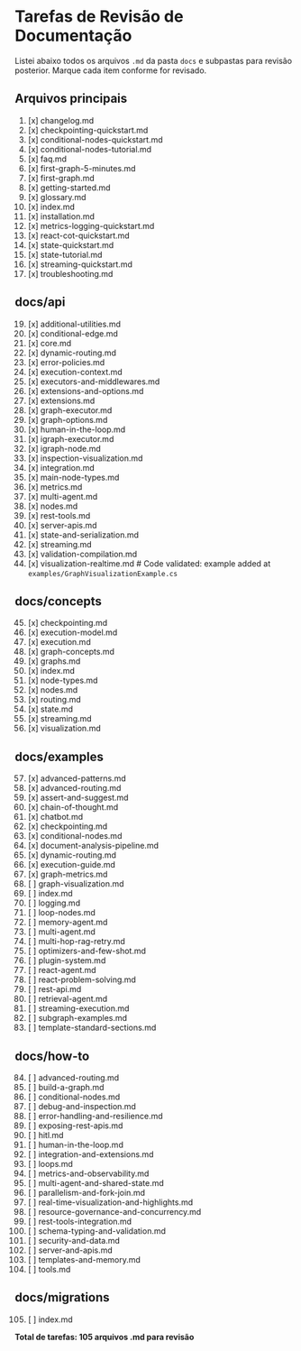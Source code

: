 # Tarefas de Revisão de Documentação

Listei abaixo todos os arquivos `.md` da pasta `docs` e subpastas para revisão posterior. Marque cada item conforme for revisado.

## Arquivos principais
1. [x] changelog.md
2. [x] checkpointing-quickstart.md
3. [x] conditional-nodes-quickstart.md
4. [x] conditional-nodes-tutorial.md
5. [x] faq.md
6. [x] first-graph-5-minutes.md
7. [x] first-graph.md
8. [x] getting-started.md
9. [x] glossary.md
10. [x] index.md
11. [x] installation.md
12. [x] metrics-logging-quickstart.md
13. [x] react-cot-quickstart.md
15. [x] state-quickstart.md
16. [x] state-tutorial.md
17. [x] streaming-quickstart.md
18. [x] troubleshooting.md

## docs/api
19. [x] additional-utilities.md
20. [x] conditional-edge.md
21. [x] core.md
22. [x] dynamic-routing.md
23. [x] error-policies.md
24. [x] execution-context.md
25. [x] executors-and-middlewares.md
26. [x] extensions-and-options.md
27. [x] extensions.md
28. [x] graph-executor.md
29. [x] graph-options.md
30. [x] human-in-the-loop.md
31. [x] igraph-executor.md
32. [x] igraph-node.md
33. [x] inspection-visualization.md
34. [x] integration.md
35. [x] main-node-types.md
36. [x] metrics.md
37. [x] multi-agent.md
38. [x] nodes.md
39. [x] rest-tools.md
40. [x] server-apis.md
41. [x] state-and-serialization.md
42. [x] streaming.md
43. [x] validation-compilation.md
44. [x] visualization-realtime.md  # Code validated: example added at `examples/GraphVisualizationExample.cs`

## docs/concepts
45. [x] checkpointing.md
46. [x] execution-model.md
47. [x] execution.md
48. [x] graph-concepts.md
49. [x] graphs.md
50. [x] index.md
51. [x] node-types.md
52. [x] nodes.md
53. [x] routing.md
54. [x] state.md
55. [x] streaming.md
56. [x] visualization.md

## docs/examples
57. [x] advanced-patterns.md
58. [x] advanced-routing.md
59. [x] assert-and-suggest.md
60. [x] chain-of-thought.md
61. [x] chatbot.md
62. [x] checkpointing.md
63. [x] conditional-nodes.md
64. [x] document-analysis-pipeline.md
65. [x] dynamic-routing.md
66. [x] execution-guide.md
67. [x] graph-metrics.md
68. [ ] graph-visualization.md
69. [ ] index.md
70. [ ] logging.md
71. [ ] loop-nodes.md
72. [ ] memory-agent.md
73. [ ] multi-agent.md
74. [ ] multi-hop-rag-retry.md
75. [ ] optimizers-and-few-shot.md
76. [ ] plugin-system.md
77. [ ] react-agent.md
78. [ ] react-problem-solving.md
79. [ ] rest-api.md
80. [ ] retrieval-agent.md
81. [ ] streaming-execution.md
82. [ ] subgraph-examples.md
83. [ ] template-standard-sections.md

## docs/how-to
84. [ ] advanced-routing.md
85. [ ] build-a-graph.md
86. [ ] conditional-nodes.md
87. [ ] debug-and-inspection.md
88. [ ] error-handling-and-resilience.md
89. [ ] exposing-rest-apis.md
90. [ ] hitl.md
91. [ ] human-in-the-loop.md
92. [ ] integration-and-extensions.md
93. [ ] loops.md
94. [ ] metrics-and-observability.md
95. [ ] multi-agent-and-shared-state.md
96. [ ] parallelism-and-fork-join.md
97. [ ] real-time-visualization-and-highlights.md
98. [ ] resource-governance-and-concurrency.md
99. [ ] rest-tools-integration.md
100. [ ] schema-typing-and-validation.md
101. [ ] security-and-data.md
102. [ ] server-and-apis.md
103. [ ] templates-and-memory.md
104. [ ] tools.md

## docs/migrations
105. [ ] index.md

**Total de tarefas: 105 arquivos .md para revisão**
